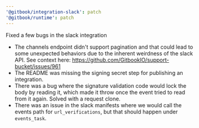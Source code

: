 ```yaml
---
'@gitbook/integration-slack': patch
'@gitbook/runtime': patch
---
```


Fixed a few bugs in the slack integration
- The channels endpoint didn't support pagination and that could lead to some unexpected behaviors due to the inherent weirdness of the slack API. See context here: https://github.com/GitbookIO/support-bucket/issues/961
- The README was missing the signing secret step for publishing an integration.
- There was a bug where the signature validation code would lock the body by reading it, which made it throw once the event tried to read from it again. Solved with a request clone.
- There was an issue in the slack manifests where we would call the events path for `url_verifications`, but that should happen under `events_task`.
